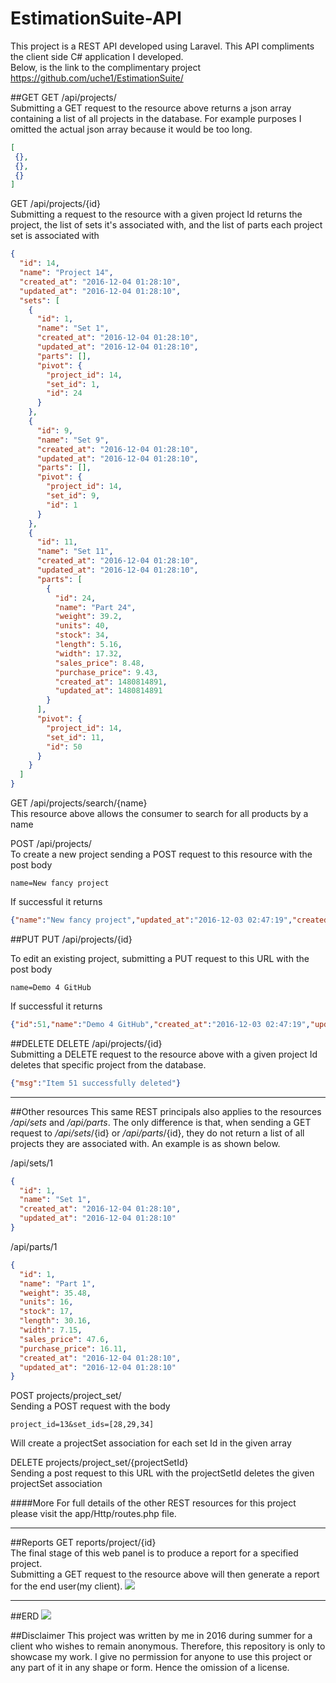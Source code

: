 # EstimationSuite-API
This project is a REST API developed using Laravel. This API compliments the client side C# application I developed.
<br>Below, is the link to the complimentary project
https://github.com/uche1/EstimationSuite/

##GET
GET
/api/projects/<br>
Submitting a GET request to the resource above returns a json array containing a list of all projects in the database.
For example purposes I omitted the actual json array because it would be too long.
```json
[
 {},
 {},
 {}
]
```

GET
/api/projects/{id}<br>
Submitting a request to the resource with a given project Id returns the project,
the list of sets it's associated with, and the list of parts each project set is associated with
```json
{
  "id": 14,
  "name": "Project 14",
  "created_at": "2016-12-04 01:28:10",
  "updated_at": "2016-12-04 01:28:10",
  "sets": [
    {
      "id": 1,
      "name": "Set 1",
      "created_at": "2016-12-04 01:28:10",
      "updated_at": "2016-12-04 01:28:10",
      "parts": [],
      "pivot": {
        "project_id": 14,
        "set_id": 1,
        "id": 24
      }
    },
    {
      "id": 9,
      "name": "Set 9",
      "created_at": "2016-12-04 01:28:10",
      "updated_at": "2016-12-04 01:28:10",
      "parts": [],
      "pivot": {
        "project_id": 14,
        "set_id": 9,
        "id": 1
      }
    },
    {
      "id": 11,
      "name": "Set 11",
      "created_at": "2016-12-04 01:28:10",
      "updated_at": "2016-12-04 01:28:10",
      "parts": [
        {
          "id": 24,
          "name": "Part 24",
          "weight": 39.2,
          "units": 40,
          "stock": 34,
          "length": 5.16,
          "width": 17.32,
          "sales_price": 8.48,
          "purchase_price": 9.43,
          "created_at": 1480814891,
          "updated_at": 1480814891
        }
      ],
      "pivot": {
        "project_id": 14,
        "set_id": 11,
        "id": 50
      }
    }
  ]
}
```

GET
/api/projects/search/{name}<br>
This resource above allows the consumer to search for all products by a name


POST
/api/projects/<br>
To create a new project sending a POST request to this resource with the post body
```text
name=New fancy project
```

If successful it returns
```json
{"name":"New fancy project","updated_at":"2016-12-03 02:47:19","created_at":"2016-12-03 02:47:19","id":51}
```

##PUT
PUT
/api/projects/{id}

To edit an existing project, submitting a PUT request to this URL with the post body

```text
name=Demo 4 GitHub
```

If successful it returns
```json
{"id":51,"name":"Demo 4 GitHub","created_at":"2016-12-03 02:47:19","updated_at":"2016-12-03 02:50:11"}
```

##DELETE
DELETE
/api/projects/{id}<br>
Submitting a DELETE request to the resource above with a given project Id deletes that specific project from the database.

```json
{"msg":"Item 51 successfully deleted"}
```
<hr>

##Other resources
This same REST principals also applies to the resources _/api/sets_ and _/api/parts_. 
The only difference is that, when sending a GET request to  _/api/sets_/{id} or  _/api/parts_/{id}, they do not return a list of all projects they are associated with.
An example is as shown below.

/api/sets/1
```json
{
  "id": 1,
  "name": "Set 1",
  "created_at": "2016-12-04 01:28:10",
  "updated_at": "2016-12-04 01:28:10"
}
```

/api/parts/1
```json
{
  "id": 1,
  "name": "Part 1",
  "weight": 35.48,
  "units": 16,
  "stock": 17,
  "length": 30.16,
  "width": 7.15,
  "sales_price": 47.6,
  "purchase_price": 16.11,
  "created_at": "2016-12-04 01:28:10",
  "updated_at": "2016-12-04 01:28:10"
}
```

POST
projects/project_set/<br>
Sending a POST request with the body
```text
project_id=13&set_ids=[28,29,34]
```
Will create a projectSet association for each set Id in the given array

DELETE
projects/project_set/{projectSetId}<br>
Sending a post request to this URL with the projectSetId deletes the given projectSet association

####More
For full details of the other REST resources for this project please visit the app/Http/routes.php file.

<hr>

##Reports
GET
reports/project/{id}<br>
The final stage of this web panel is to produce a report for a specified project.
<br>Submitting a GET request to the resource above will then generate a report for the end user(my client).
<img src="http://i.imgur.com/sfvOX5w.png">

<hr>

##ERD
<img src="http://i.imgur.com/O0JfNSa.png">

##Disclaimer
This project was written by me in 2016 during summer for a client who wishes to remain anonymous.
Therefore, this repository is only to showcase my work. I give no permission for anyone to use this project or any part of it in any shape or form.
Hence the omission of a license.